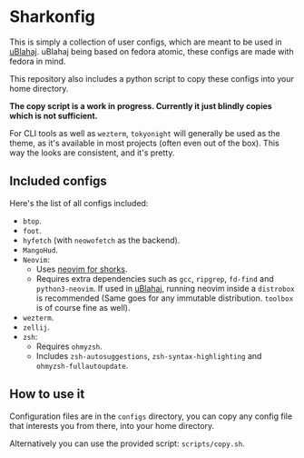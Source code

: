 # Sharkonfig
This is simply a collection of user configs, which are meant to be used in [uBlahaj](https://github.com/Sharkitty/uBlahaj). uBlahaj being based on fedora atomic, these configs are made with fedora in mind.

This repository also includes a python script to copy these configs into your home directory.

**The copy script is a work in progress. Currently it just blindly copies which is not sufficient.**

For CLI tools as well as `wezterm`, `tokyonight` will generally be used as the theme,
as it's available in most projects (often even out of the box).
This way the looks are consistent, and it's pretty.

## Included configs
Here's the list of all configs included:
- `btop`.
- `foot`.
- `hyfetch` (with `neowofetch` as the backend).
- `MangoHud`.
- `Neovim`:
    - Uses [neovim for shorks](https://github.com/Sharkitty/neovim_for_shorks).
    - Requires extra dependencies such as `gcc`, `ripgrep`, `fd-find` and `python3-neovim`. If used in [uBlahaj](https://github.com/Sharkitty/uBlahaj), running neovim inside a `distrobox` is recommended (Same goes for any immutable distribution. `toolbox` is of course fine as well).
- `wezterm`.
- `zellij`.
- `zsh`:
    - Requires `ohmyzsh`.
    - Includes `zsh-autosuggestions`, `zsh-syntax-highlighting` and `ohmyzsh-fullautoupdate`.

## How to use it
Configuration files are in the `configs` directory, you can copy any config file that interests you from there, into your home directory.

Alternatively you can use the provided script: `scripts/copy.sh`.
